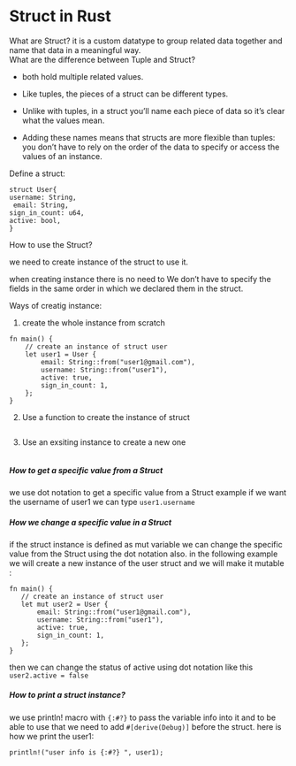 # Struct in Rust

What are Struct?
it is a custom
datatype to group related data together
and name that data in a meaningful way.  
What are the difference between Tuple and Struct?

- both hold multiple related values.

- Like tuples, the pieces of a struct can be different types.
- Unlike with tuples, in a struct you’ll name each piece of data so it’s clear what the values mean.
- Adding these names means that structs are more flexible than tuples: you don’t have to rely on the order of the data to specify or access the values of an instance.

Define a struct:

```
struct User{
username: String,
 email: String,
sign_in_count: u64,
active: bool,
}
```

How to use the Struct?

we need to create instance of the struct to use it.

when creating instance there is no need to We don’t have to specify the fields in the same order in which we declared them in the struct.

Ways of creatig instance:

1. create the whole instance from scratch

```
fn main() {
    // create an instance of struct user
    let user1 = User {
        email: String::from("user1@gmail.com"),
        username: String::from("user1"),
        active: true,
        sign_in_count: 1,
    };
}
```

2. Use a function to create the instance of struct

```

```

3. Use an exsiting instance to create a new one

```

```

##### How to get a specific value from a Struct

we use dot notation to get a specific value from a Struct
example if we want the username of user1 we can type `user1.username`

##### How we change a specific value in a Struct

if the struct instance is defined as mut variable we can change the specific value from the Struct using the dot notation also.
in the following example we will create a new instance of the user struct and we will make it mutable :

```
fn main() {
   // create an instance of struct user
   let mut user2 = User {
       email: String::from("user1@gmail.com"),
       username: String::from("user1"),
       active: true,
       sign_in_count: 1,
   };
}
```

then we can change the status of active using dot notation like this `user2.active = false`

##### How to print a struct instance?

we use println! macro with `{:#?}` to pass the variable info into it
and to be able to use that we need to add `#[derive(Debug)]` before the struct. here is how we print the user1:

```
println!("user info is {:#?} ", user1);

```
